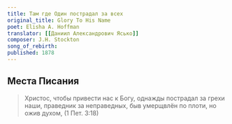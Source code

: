 ```yaml
---
title: Там где Один пострадал за всех
original_title: Glory To His Name
poet: Elisha A. Hoffman
translator: [[Даниил Александрович Ясько]]
composer: J.H. Stockton
song_of_rebirth:
published: 1878
---
```


## Места Писания

> Христос, чтобы привести нас к Богу, однажды пострадал за грехи наши, праведник за неправедных, быв умерщвлён по плоти, но ожив духом,
> (1 Пет. 3:18)
